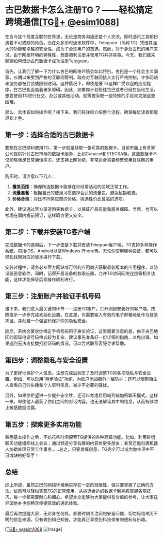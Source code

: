 # 古巴数据卡怎么注册TG？——轻松搞定跨境通信[[TG💪+ @esim1088](https://t.me/s/esim1088)]

在当今这个高度互联的世界里，无论是商务沟通还是个人交流，即时通讯工具都扮演着不可或缺的角色。而在众多即时通讯软件中，Telegram（简称TG）凭借其强大的功能和卓越的安全性，成为了全球用户的首选。然而，对于身处古巴的用户来说，由于网络环境的特殊性，想要顺利注册并使用TG并非易事。今天，我们就来聊聊如何借助古巴数据卡成功注册Telegram。

首先，让我们了解一下为什么古巴的网络环境会如此特别。古巴是一个社会主义国家，长期以来受到严格的互联网管制。政府对互联网接入实行严格控制，许多网站和服务都被封锁或限制访问。这种情况下，即使是像TG这样广受欢迎的应用程序，在古巴也面临着诸多障碍。因此，如果你计划前往古巴或者已经在当地生活，想要使用TG进行社交、办公或其他活动，就需要采取一些特殊的手段来克服这些困难。

那么，具体该如何操作呢？接下来，我们将详细介绍整个流程，确保每位读者都能轻松上手。

## 第一步：选择合适的古巴数据卡

要想在古巴顺利使用TG，第一步就是获取一张可靠的数据卡。目前市面上有多家公司提供针对古巴市场的数据卡服务，比如Cubacel和ETECSA等。这些数据卡不仅能够满足日常通话需求，还支持上网功能，非常适合需要频繁使用互联网的用户。

购买时，请注意以下几点：
1. **覆盖范围**：确保所选数据卡能够在你经常活动的区域正常工作。
2. **流量套餐**：根据自己的使用习惯选择合适的流量包，避免超额收费。
3. **价格合理**：对比不同供应商的价格，挑选性价比最高的选项。

此外，建议通过官方渠道购买数据卡，以保证产品质量和服务保障。当然，也可以考虑在国内提前预订，这样既方便又安全。

## 第二步：下载并安装TG客户端

完成数据卡的选购后，下一步便是下载并安装Telegram客户端。TG支持多种操作系统，包括iOS、Android以及Windows Phone等。无论你使用哪种设备，都可以轻松找到对应的版本进行下载。

安装过程中，请务必从官方网站或可信的应用商店获取最新版本的应用程序，以防误装恶意软件。同时，记得开启设备的权限设置，允许TG访问网络连接等相关功能，这样才能保证后续操作顺利进行。

## 第三步：注册账户并验证手机号码

接下来，我们进入最关键的环节——注册TG账户。打开刚刚安装好的客户端，按照提示一步步完成初始化设置。在这里，你需要输入有效的电子邮箱地址作为登录凭证，并创建一个强密码保护你的隐私安全。

随后，系统会要求你绑定手机号码用于身份验证。这里需要注意的是，由于古巴地区的国际电话号码格式较为复杂，建议事先准备好一份详细的指南，以免出错。如果遇到无法直接拨打验证码的情况，可以尝试联系客服寻求帮助。

## 第四步：调整隐私与安全设置

为了更好地保护个人信息，注册完成后别忘了及时调整TG的各项隐私与安全设置。例如，可以启用“两步验证”功能，为账户添加额外一层防护；还可以限制陌生人查看自己的头像和个人资料信息，减少不必要的骚扰。

另外，如果你希望进一步提升安全性，还可以考虑启用端到端加密聊天模式。这样一来，即使他人截获了你们之间的对话内容，也无法解读其中的信息，从而有效防止敏感数据泄露。

## 第五步：探索更多实用功能

熟悉基本操作之后，不妨花些时间探索TG提供的各种高级功能。比如，利用群组聊天功能组织线上会议；通过频道分享有趣的内容给更多朋友；甚至还能创建机器人协助处理日常工作事务……总之，只要发挥创意，TG完全可以成为你生活中不可或缺的好帮手！

## 总结

综上所述，虽然古巴的网络环境确实存在一定的局限性，但只要掌握了正确的方法，依然可以轻松实现TG的正常使用。从挑选合适的数据卡到熟练掌握各项技巧，每一步都需要耐心和细心。希望本文能够为大家提供有价值的参考，让大家在异国他乡也能畅享便捷高效的通讯体验。

最后再次提醒大家，无论身在何处，都要时刻关注网络安全问题，切勿轻信来历不明的信息来源。只有做到知己知彼，才能真正享受到科技带来的便利与乐趣。

[[TG💪+ @esim1088](https://t.me/s/esim1088) ![Image](https://i.postimg.cc/4NQfJmqS/Snipaste-2025-05-13-00-14-12.png)]